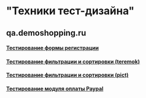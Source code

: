 # "Техники тест-дизайна"
## qa.demoshopping.ru
#### [Тестирование формы регистрации](https://docs.google.com/spreadsheets/d/1NqTPqdt5CuW0eHEPKzbkAu50Lk5nsCTENXDyp_-0IKQ/edit?usp=sharing)
#### [Тестирование фильтрации и сортировки (teremok)](https://docs.google.com/spreadsheets/d/1W2HlVZ_RkV0i1EYDFAtIFhkolK3py9k96_eS5lDb2ZE/edit?usp=sharing)
#### [Тестирование фильтрации и сортировки (pict)](https://docs.google.com/spreadsheets/d/1AbgMDZGdQjqNJ7Oy44K97wx5yPdDc8I1oM9IlgsFlqs/edit?usp=sharing)
#### [Тестирование модуля оплаты Paypal](https://docs.google.com/spreadsheets/d/1zyOkTbJGtB9TznoLupU6OZKb4l7oEt7IO5QqVl7uER8/edit?usp=sharing)
